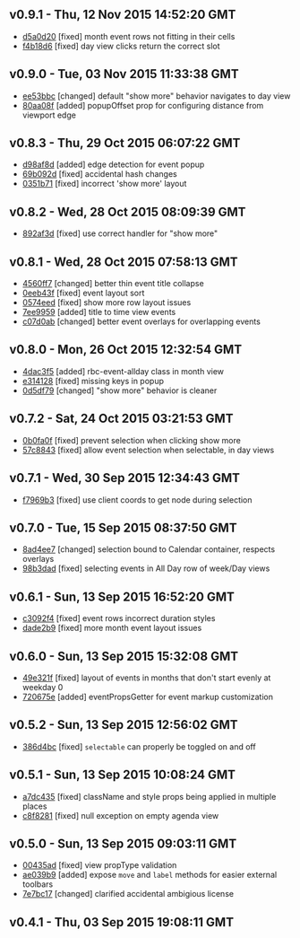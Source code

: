 v0.9.1 - Thu, 12 Nov 2015 14:52:20 GMT
--------------------------------------

- [d5a0d20](../../commit/d5a0d20) [fixed] month event rows not fitting in their cells
- [f4b18d6](../../commit/f4b18d6) [fixed] day view clicks return the correct slot



v0.9.0 - Tue, 03 Nov 2015 11:33:38 GMT
--------------------------------------

- [ee53bbc](../../commit/ee53bbc) [changed] default "show more" behavior navigates to day view
- [80aa08f](../../commit/80aa08f) [added] popupOffset prop for configuring distance from viewport edge



v0.8.3 - Thu, 29 Oct 2015 06:07:22 GMT
--------------------------------------

- [d98af8d](../../commit/d98af8d) [added] edge detection for event popup
- [69b092d](../../commit/69b092d) [fixed] accidental hash changes
- [0351b71](../../commit/0351b71) [fixed] incorrect 'show more' layout



v0.8.2 - Wed, 28 Oct 2015 08:09:39 GMT
--------------------------------------

- [892af3d](../../commit/892af3d) [fixed] use correct handler for "show more"



v0.8.1 - Wed, 28 Oct 2015 07:58:13 GMT
--------------------------------------

- [4560ff7](../../commit/4560ff7) [changed] better thin event title collapse
- [0eeb43f](../../commit/0eeb43f) [fixed] event layout sort
- [0574eed](../../commit/0574eed) [fixed] show more row layout issues
- [7ee9959](../../commit/7ee9959) [added] title to time view events
- [c07d0ab](../../commit/c07d0ab) [changed] better event overlays for overlapping events



v0.8.0 - Mon, 26 Oct 2015 12:32:54 GMT
--------------------------------------

- [4dac3f5](../../commit/4dac3f5) [added] rbc-event-allday class in month view
- [e314128](../../commit/e314128) [fixed] missing keys in popup
- [0d5df79](../../commit/0d5df79) [changed] "show more" behavior is cleaner



v0.7.2 - Sat, 24 Oct 2015 03:21:53 GMT
--------------------------------------

- [0b0fa0f](../../commit/0b0fa0f) [fixed] prevent selection when clicking show more
- [57c8843](../../commit/57c8843) [fixed] allow event selection when selectable, in day views



v0.7.1 - Wed, 30 Sep 2015 12:34:43 GMT
--------------------------------------

- [f7969b3](../../commit/f7969b3) [fixed] use client coords to get node during selection



v0.7.0 - Tue, 15 Sep 2015 08:37:50 GMT
--------------------------------------

- [8ad4ee7](../../commit/8ad4ee7) [changed] selection bound to Calendar container, respects overlays
- [98b3dad](../../commit/98b3dad) [fixed] selecting events in All Day row of week/Day views



v0.6.1 - Sun, 13 Sep 2015 16:52:20 GMT
--------------------------------------

- [c3092f4](../../commit/c3092f4) [fixed] event rows incorrect duration styles
- [dade2b9](../../commit/dade2b9) [fixed] more month event layout issues



v0.6.0 - Sun, 13 Sep 2015 15:32:08 GMT
--------------------------------------

- [49e321f](../../commit/49e321f) [fixed] layout of events in months that don't start evenly at weekday 0
- [720675e](../../commit/720675e) [added] eventPropsGetter for event markup customization



v0.5.2 - Sun, 13 Sep 2015 12:56:02 GMT
--------------------------------------

- [386d4bc](../../commit/386d4bc) [fixed] `selectable` can properly be toggled on and off



v0.5.1 - Sun, 13 Sep 2015 10:08:24 GMT
--------------------------------------

- [a7dc435](../../commit/a7dc435) [fixed] className and style props being applied in multiple places
- [c8f8281](../../commit/c8f8281) [fixed] null exception on empty agenda view



v0.5.0 - Sun, 13 Sep 2015 09:03:11 GMT
--------------------------------------

- [00435ad](../../commit/00435ad) [fixed] view propType validation
- [ae039b9](../../commit/ae039b9) [added] expose `move` and `label` methods for easier external toolbars
- [7e7bc17](../../commit/7e7bc17) [changed] clarified accidental ambigious license



v0.4.1 - Thu, 03 Sep 2015 19:08:11 GMT
--------------------------------------





